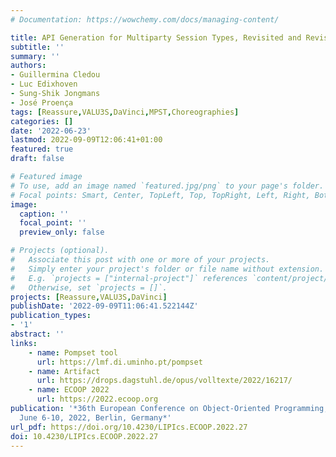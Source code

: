 ```yaml
---
# Documentation: https://wowchemy.com/docs/managing-content/

title: API Generation for Multiparty Session Types, Revisited and Revised Using Scala 3
subtitle: ''
summary: ''
authors:
- Guillermina Cledou
- Luc Edixhoven
- Sung-Shik Jongmans
- José Proença
tags: [Reassure,VALU3S,DaVinci,MPST,Choreographies]
categories: []
date: '2022-06-23'
lastmod: 2022-09-09T12:06:41+01:00
featured: true
draft: false

# Featured image
# To use, add an image named `featured.jpg/png` to your page's folder.
# Focal points: Smart, Center, TopLeft, Top, TopRight, Left, Right, BottomLeft, Bottom, BottomRight.
image:
  caption: ''
  focal_point: ''
  preview_only: false

# Projects (optional).
#   Associate this post with one or more of your projects.
#   Simply enter your project's folder or file name without extension.
#   E.g. `projects = ["internal-project"]` references `content/project/deep-learning/index.md`.
#   Otherwise, set `projects = []`.
projects: [Reassure,VALU3S,DaVinci]
publishDate: '2022-09-09T11:06:41.522144Z'
publication_types:
- '1'
abstract: ''
links:
    - name: Pompset tool
      url: https://lmf.di.uminho.pt/pompset
    - name: Artifact
      url: https://drops.dagstuhl.de/opus/volltexte/2022/16217/
    - name: ECOOP 2022
      url: https://2022.ecoop.org
publication: '*36th European Conference on Object-Oriented Programming, ECOOP 2022,
  June 6-10, 2022, Berlin, Germany*'
url_pdf: https://doi.org/10.4230/LIPIcs.ECOOP.2022.27
doi: 10.4230/LIPIcs.ECOOP.2022.27
---
```

